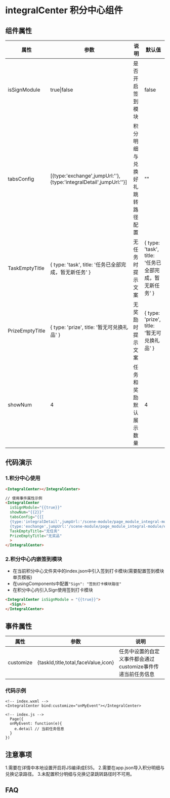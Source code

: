 # integralCenter 积分中心组件

## 组件属性
| 属性      | 参数                                | 说明                                                        | 默认值 |
| --------- | ----------------------------------- | ----------------------------------------------------------- | --------- |
| isSignModule | true\|false |是否开启签到模块 | false |
| tabsConfig | [{type:'exchange',jumpUrl:''},{type:'integralDetail',jumpUrl:''}] |积分明细与兑换好礼跳转路径配置 | "" |
| TaskEmptyTitle | { type: 'task', title: '任务已全部完成，暂无新任务' } |无任务时提示文案 | { type: 'task', title: '任务已全部完成，暂无新任务' } |
| PrizeEmptyTitle | { type: 'prize', title: '暂无可兑换礼品' } |无奖励时提示文案 | { type: 'prize', title: '暂无可兑换礼品' } |
| showNum | 4 |任务和奖励默认展示数量 | 4 |


## 代码演示

### 1.积分中心使用
```html
<IntegralCenter></IntegralCenter>

// 使用事件属性示例
<IntegralCenter 
  isSignModule="{{true}}" 
  showNum="{{2}}" 
  tabsConfig="{{[
  {type:'integralDetail',jumpUrl:'/scene-module/page_module_integral-module/example/integralDetails/index'},
  {type:'exchange',jumpUrl:'/scene-module/page_module_integral-module/example/integralExchange/index'}]}}"
  TaskEmptyTitle="无任务"
  PrizeEmptyTitle="无奖品"
  >
</IntegralCenter>
```

### 2.积分中心内嵌签到模块

- 在当前积分中心文件夹中的index.json中引入签到打卡模块(需要配置签到模块单页模板)
- 在usingComponents中配置`"Sign": "签到打卡模块路径"`
- 在积分中心内引入Sign使用签到打卡模块

```html
<IntegralCenter isSignModule = "{{true}}">
  <Sign/> 
</IntegralCenter>
```



## 事件属性

| 属性      | 参数                                | 说明                                                        |
| --------- | ----------------------------------- | ----------------------------------------------------------- |
| customize | {taskId,title,total,faceValue,icon} | 任务中设置的自定义事件都会通过customize事件传递当前任务信息 |

### 代码示例

```
<!-- index.wxml -->
<IntegralCenter bind:customize="onMyEvent"></IntegralCenter>

<!-- index.js -->
  Page({
  onMyEvent: function(e){
    e.detail // 当前任务信息
  }
})
```



## 注意事项

1.需要在详情中本地设置开启将JS编译成ES5。
2.需要在app.json导入积分明细与兑换记录路径。
3.未配置积分明细与兑换记录跳转路径时不可用。

## FAQ
